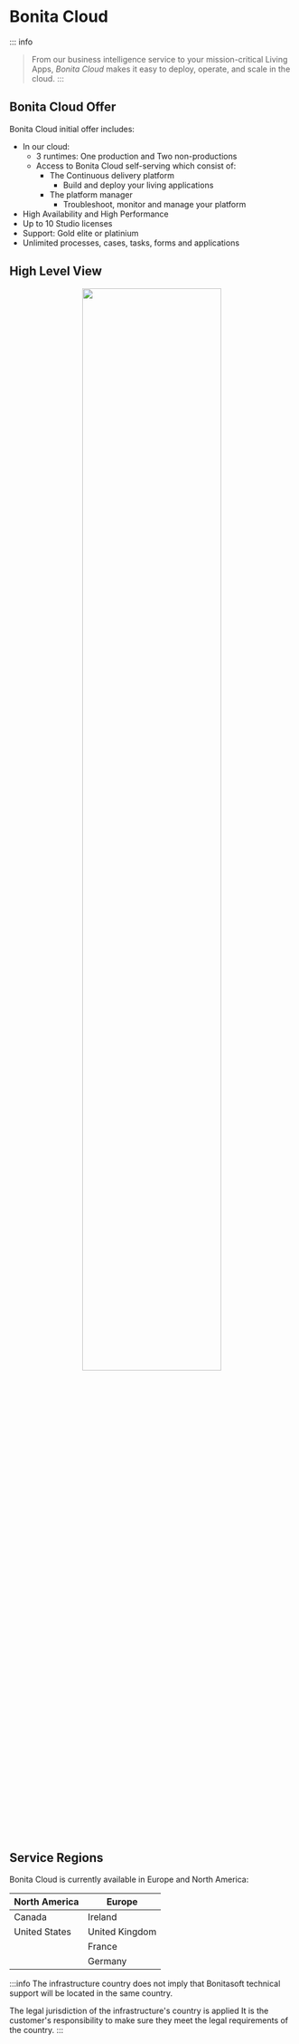 # Bonita Cloud
::: info
> From our business intelligence service to your mission-critical Living Apps, *Bonita Cloud* makes it easy to deploy, operate, and scale in the cloud.
:::

## Bonita Cloud Offer
Bonita Cloud initial offer includes:
* In our cloud:
  * 3 runtimes: One production and Two non-productions
  * Access to Bonita Cloud self-serving which consist of:
    * The Continuous delivery platform
        * Build and deploy your living applications
    * The platform manager
        * Troubleshoot, monitor and manage your platform
* High Availability and High Performance
* Up to 10 Studio licenses
* Support: Gold elite or platinium
* Unlimited processes, cases, tasks, forms and applications

<!-- ![Overview](images/BCLDOverview.png) -->
## High Level View
<div style="text-align:center">
    <img src="cloud/images/master/BCLDOverview.png" height="70%" width="70%"> 
</div>

## Service Regions
Bonita Cloud is currently available in Europe and North America:

| North America | Europe         |
| ------------- | -------------- |
| Canada        | Ireland        |
| United States | United Kingdom |
|               | France         |
|               | Germany        |

:::info
The infrastructure country does not imply that Bonitasoft technical support will be located in the same country.

The legal jurisdiction of the infrastructure's country is applied
It is the customer's responsibility to make sure they meet the legal requirements of the country.
:::